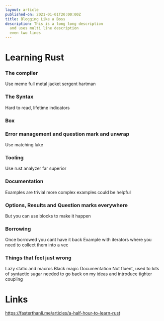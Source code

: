 ```yaml
---
layout: article
published-on: 2021-01-01T20:00:00Z
title: Blogging Like a Boss  
description: This is a long long description
  and uses multi line description
  even two lines
---
```


# Learning Rust 

### The compiler
Use meme full metal jacket sergent hartman  

### The Syntax
Hard to read, lifetime indicators

### Box<dyn Trait>

### Error management and question mark and unwrap

Use matching luke

### Tooling
Use rust analyzer far superior


### Documentation
Examples are trivial more complex examples could be helpful

### Options, Results and Question marks everywhere
But you can use blocks to make it happen

### Borrowing
Once borrowed you cant have it back
Example with iterators where you need to collect them into a vec

### Things that feel just wrong
Lazy static and macros
Black magic
Documentation
Not fluent, used to lots of syntactic sugar needed to go back on my ideas and introduce tighter coupling


# Links

https://fasterthanli.me/articles/a-half-hour-to-learn-rust